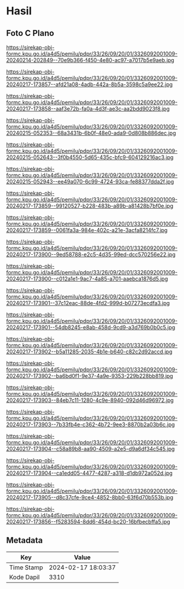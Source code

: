 # Hasil

## Foto C Plano

https://sirekap-obj-formc.kpu.go.id/a4d5/pemilu/pdpr/33/26/09/20/01/3326092001009-20240214-202849--70e9b366-f450-4e80-ac97-a7017b5e9aeb.jpg

https://sirekap-obj-formc.kpu.go.id/a4d5/pemilu/pdpr/33/26/09/20/01/3326092001009-20240217-173857--afd21a08-4adb-442a-8b5a-3598c5a9ee22.jpg

https://sirekap-obj-formc.kpu.go.id/a4d5/pemilu/pdpr/33/26/09/20/01/3326092001009-20240217-173858--aaf3e72b-fa0a-4d3f-ae3c-aa2bdd9023f8.jpg

https://sirekap-obj-formc.kpu.go.id/a4d5/pemilu/pdpr/33/26/09/20/01/3326092001009-20240215-052353--68a3431b-6b0f-48e0-ada9-0d808b886dec.jpg

https://sirekap-obj-formc.kpu.go.id/a4d5/pemilu/pdpr/33/26/09/20/01/3326092001009-20240215-052643--3f0b4550-5d65-435c-bfc9-604129216ac3.jpg

https://sirekap-obj-formc.kpu.go.id/a4d5/pemilu/pdpr/33/26/09/20/01/3326092001009-20240215-052943--ee49a070-6c99-4724-93ca-fe88377dda2f.jpg

https://sirekap-obj-formc.kpu.go.id/a4d5/pemilu/pdpr/33/26/09/20/01/3326092001009-20240217-173859--99120527-b228-483b-a89b-a81428b7bf0e.jpg

https://sirekap-obj-formc.kpu.go.id/a4d5/pemilu/pdpr/33/26/09/20/01/3326092001009-20240217-173859--0061fa3a-984e-402c-a21e-3acfa8214fc7.jpg

https://sirekap-obj-formc.kpu.go.id/a4d5/pemilu/pdpr/33/26/09/20/01/3326092001009-20240217-173900--9ed58788-e2c5-4d35-99ed-dcc570256e22.jpg

https://sirekap-obj-formc.kpu.go.id/a4d5/pemilu/pdpr/33/26/09/20/01/3326092001009-20240217-173900--c012a1e1-9ac7-4a85-a701-aaebca1876d5.jpg

https://sirekap-obj-formc.kpu.go.id/a4d5/pemilu/pdpr/33/26/09/20/01/3326092001009-20240217-173901--37c12eac-88de-4fd2-999d-b07273ecdfa3.jpg

https://sirekap-obj-formc.kpu.go.id/a4d5/pemilu/pdpr/33/26/09/20/01/3326092001009-20240217-173901--54db8245-e8ab-458d-9cd9-a3d769b0b0c5.jpg

https://sirekap-obj-formc.kpu.go.id/a4d5/pemilu/pdpr/33/26/09/20/01/3326092001009-20240217-173902--b5a11285-2035-4b1e-b640-c82c2d92accd.jpg

https://sirekap-obj-formc.kpu.go.id/a4d5/pemilu/pdpr/33/26/09/20/01/3326092001009-20240217-173902--ba6bd0f1-9e37-4a9e-9353-229b228bb819.jpg

https://sirekap-obj-formc.kpu.go.id/a4d5/pemilu/pdpr/33/26/09/20/01/3326092001009-20240217-173903--84eb7c11-1280-4c9e-8940-092d46d96972.jpg

https://sirekap-obj-formc.kpu.go.id/a4d5/pemilu/pdpr/33/26/09/20/01/3326092001009-20240217-173903--7b33fb4e-c362-4b72-9ee3-8870b2a03b6c.jpg

https://sirekap-obj-formc.kpu.go.id/a4d5/pemilu/pdpr/33/26/09/20/01/3326092001009-20240217-173904--c58a89b8-aa90-4509-a2e5-d9a6df34c545.jpg

https://sirekap-obj-formc.kpu.go.id/a4d5/pemilu/pdpr/33/26/09/20/01/3326092001009-20240217-173904--ca1edd05-4477-4287-a318-d1db972a052d.jpg

https://sirekap-obj-formc.kpu.go.id/a4d5/pemilu/pdpr/33/26/09/20/01/3326092001009-20240217-173905--d8c37cfe-9ce4-4852-8bb0-63f6d70b553b.jpg

https://sirekap-obj-formc.kpu.go.id/a4d5/pemilu/pdpr/33/26/09/20/01/3326092001009-20240217-173856--f5283594-8dd6-454d-bc20-16bfbecbffa5.jpg


## Metadata

| Key        | Value               |
| ---------- | ------------------- |
| Time Stamp | 2024-02-17 18:03:37 |
| Kode Dapil | 3310                |



